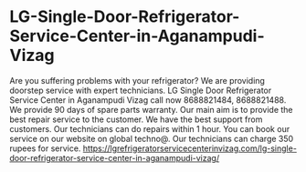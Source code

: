 # LG-Single-Door-Refrigerator-Service-Center-in-Aganampudi-Vizag
Are you suffering problems with your refrigerator? We are providing doorstep service with expert technicians. LG Single Door Refrigerator Service Center in Aganampudi Vizag call now 8688821484, 8688821488. We provide 90 days of spare parts warranty. Our main aim is to provide the best repair service to the customer. We have the best support from customers. Our technicians can do repairs within 1 hour. You can book our service on our website on global techno@. Our technicians can charge 350 rupees for service. https://lgrefrigeratorservicecenterinvizag.com/lg-single-door-refrigerator-service-center-in-aganampudi-vizag/
